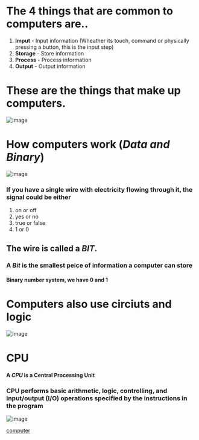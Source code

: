 # The 4 things that are common to computers are..
1. **Imput** - Input information (Wheather its touch, command or physically pressing a button, this is the input step)
2. **Storage** - Store information
3. **Process** - Process information
4. **Output** - Output information
# These are the things that make up computers.
![image](https://user-images.githubusercontent.com/74502839/112740942-f7a5ee80-8f4e-11eb-80e0-5a515ecdb9f2.png)

# How computers work (*Data and Binary*)
![image](https://user-images.githubusercontent.com/74502839/112741163-f5dd2a80-8f50-11eb-9d1e-f74343c2d17a.png)

### If you have a single wire with electricity flowing through it, the signal could be either 
1. on or off
2. yes or no
3. true or false 
4. 1 or 0    
## The wire is called a *BIT*.
### A *Bit* is the smallest peice of information a computer can store
#### Binary number system, we have 0 and 1
# Computers also use **circiuts** and **logic**
![image](https://user-images.githubusercontent.com/74502839/112741206-7ef46180-8f51-11eb-8e3c-4a8423a0f46c.png)

# CPU
#### A *CPU* is a Central Processing Unit
### CPU performs basic arithmetic, logic, controlling, and input/output (I/O) operations specified by the instructions in the program
![image](https://user-images.githubusercontent.com/74502839/112741506-6cc7f280-8f54-11eb-8c21-d95c030277e3.png)


[computer](https://drw2366.github.io/Reading-notes/computers.html)
